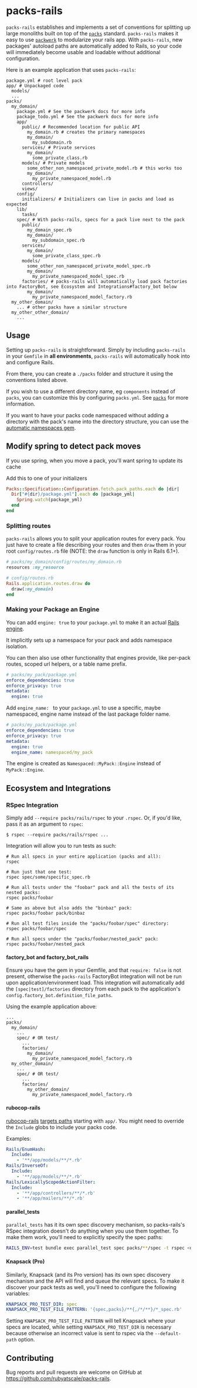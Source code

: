 # packs-rails

`packs-rails` establishes and implements a set of conventions for splitting up large monoliths built on top of the [`packs`](https://github.com/rubyatscale/packs) standard. `packs-rails` makes it easy to use [`packwerk`](https://github.com/Shopify/packwerk) to modularize your rails app. With `packs-rails`, new packages' autoload paths are automatically added to Rails, so your code will immediately become usable and loadable without additional configuration.

Here is an example application that uses `packs-rails`:
```
package.yml # root level pack
app/ # Unpackaged code
  models/
  ...
packs/
  my_domain/
    package.yml # See the packwerk docs for more info
    package_todo.yml # See the packwerk docs for more info
    app/
      public/ # Recommended location for public API
        my_domain.rb # creates the primary namespaces
        my_domain/
          my_subdomain.rb
      services/ # Private services
        my_domain/
          some_private_class.rb
      models/ # Private models
        some_other_non_namespaced_private_model.rb # this works too
        my_domain/
          my_private_namespaced_model.rb
      controllers/
      views/
    config/
      initializers/ # Initializers can live in packs and load as expected
    lib/
      tasks/
    spec/ # With packs-rails, specs for a pack live next to the pack
      public/
        my_domain_spec.rb
        my_domain/
          my_subdomain_spec.rb
      services/
        my_domain/
          some_private_class_spec.rb
      models/
        some_other_non_namespaced_private_model_spec.rb
        my_domain/
          my_private_namespaced_model_spec.rb
      factories/ # packs-rails will automatically load pack factories into FactoryBot, see Ecosystem and Integrations#factory_bot below
        my_domain/
          my_private_namespaced_model_factory.rb
  my_other_domain/
    ... # other packs have a similar structure
  my_other_other_domain/
    ...
```

## Usage

Setting up `packs-rails` is straightforward. Simply by including `packs-rails` in your `Gemfile` in **all environments**, `packs-rails` will automatically hook into and configure Rails.

From there, you can create a `./packs` folder and structure it using the conventions listed above.

If you wish to use a different directory name, eg `components` instead of `packs`, you can customize this by configuring `packs.yml`. See [`packs`](https://github.com/rubyatscale/packs) for more information.

If you want to have your packs code namespaced without adding a directory with the pack's name into the directory structure, you can use the [automatic namespaces gem](https://github.com/gap777/automatic_namespaces).

## Modify spring to detect pack moves

If you use spring, when you move a pack, you'll want spring to update its cache

Add this to one of your initializers
```ruby
Packs::Specification::Configuration.fetch.pack_paths.each do |dir|
  Dir["#{dir}/package.yml"].each do |package_yml|
    Spring.watch(package_yml)
  end
end
```

### Splitting routes
`packs-rails` allows you to split your application routes for every pack. You just have to create a file describing your routes and then `draw` them in your root `config/routes.rb` file (NOTE: the `draw` function is only in Rails 6.1+).

```ruby
# packs/my_domain/config/routes/my_domain.rb
resources :my_resource

# config/routes.rb
Rails.application.routes.draw do
  draw(:my_domain)
end
```

### Making your Package an Engine
You can add `engine: true` to your `package.yml` to make it an actual [Rails engine](https://guides.rubyonrails.org/engines.html).

It implicitly sets up a namespace for your pack and adds namespace isolation.

You can then also use other functionality that engines provide, like per-pack routes, scoped url helpers, or a table name prefix.

```yml
# packs/my_pack/package.yml
enforce_dependencies: true
enforce_privacy: true
metadata:
  engine: true
```

Add `engine_name: ` to your `package.yml` to use a specific, maybe namespaced, engine name instead of the last package folder name.
```yml
# packs/my_pack/package.yml
enforce_dependencies: true
enforce_privacy: true
metadata:
  engine: true
  engine_name: namespaced/my_pack
```

The engine is created as `Namespaced::MyPack::Engine` instead of `MyPack::Engine`.

## Ecosystem and Integrations

### RSpec Integration
Simply add `--require packs/rails/rspec` to your `.rspec`.
Or, if you'd like, pass it as an argument to `rspec`:

```
$ rspec --require packs/rails/rspec ...
```

Integration will allow you to run tests as such:
```
# Run all specs in your entire application (packs and all):
rspec

# Run just that one test:
rspec spec/some/specific_spec.rb

# Run all tests under the "foobar" pack and all the tests of its nested packs:
rspec packs/foobar

# Same as above but also adds the "binbaz" pack:
rspec packs/foobar pack/binbaz

# Run all test files inside the "packs/foobar/spec" directory:
rspec packs/foobar/spec

# Run all specs under the "packs/foobar/nested_pack" pack:
rspec packs/foobar/nested_pack
```

#### factory_bot and factory_bot_rails

Ensure you have the gem in your Gemfile, and that `require: false` is not present, otherwise the `packs-rails` FactoryBot integration will not be run upon application/environment load.
This integration will automatically add the `[spec|test]/factories` directory from each pack to the application's `config.factory_bot.definition_file_paths`.

Using the example application above:
```
...
packs/
  my_domain/
    ...
    spec/ # OR test/
      ...
      factories/
        my_domain/
          my_private_namespaced_model_factory.rb
  my_other_domain/
    ...
    spec/ # OR test/
      ...
      factories/
        my_other_domain/
          my_private_namespaced_model_factory.rb
```

#### rubocop-rails
[rubocop-rails](https://github.com/rubocop/rubocop-rails) [targets paths](https://github.com/rubocop/rubocop-rails/blob/master/config/default.yml) starting with `app/`. You might need to override the `Include` globs to include your packs code. 

Examples:
```yml
Rails/EnumHash:
  Include:
    - '**/app/models/**/*.rb'
Rails/InverseOf:
  Include:
    - '**/app/models/**/*.rb'
Rails/LexicallyScopedActionFilter:
  Include:
    - '**/app/controllers/**/*.rb'
    - '**/app/mailers/**/*.rb'    
```

#### parallel_tests

`parallel_tests` has it its own spec discovery mechanism, so packs-rails's RSpec integration doesn't do anything when you use them together.
To make them work, you'll need to explicitly specify the spec paths:

```bash
RAILS_ENV=test bundle exec parallel_test spec packs/**/spec -t rspec <other_options>
```

#### Knapsack (Pro)

Similarly, Knapsack (and its Pro version) has its own spec discovery mechanism and the API will find and queue the relevant specs.
To make it discover your pack tests as well, you'll need to configure the following variables:

```yaml
KNAPSACK_PRO_TEST_DIR: spec
KNAPSACK_PRO_TEST_FILE_PATTERN: '{spec,packs}/**{,/*/**}/*_spec.rb'
```

Setting `KNAPSACK_PRO_TEST_FILE_PATTERN` will tell Knapsack where your specs are located, while setting `KNAPSACK_PRO_TEST_DIR` is necessary because otherwise an incorrect value is sent to rspec via the `--default-path` option.

## Contributing

Bug reports and pull requests are welcome on GitHub at https://github.com/rubyatscale/packs-rails.
